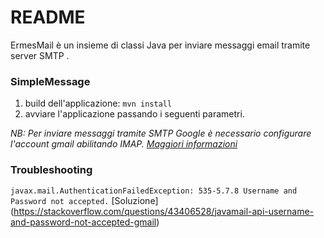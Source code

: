 # README

ErmesMail è un insieme di classi Java per inviare messaggi email tramite server SMTP .

### SimpleMessage

1. build dell'applicazione: `mvn install`
2. avviare l'applicazione passando i seguenti parametri.


*NB: Per inviare messaggi tramite SMTP Google è necessario configurare l'account gmail abilitando IMAP. [Maggiori informazioni](https://support.google.com/mail/answer/7126229)*

### Troubleshooting

`javax.mail.AuthenticationFailedException: 535-5.7.8 Username and Password not accepted.` [Soluzione] (https://stackoverflow.com/questions/43406528/javamail-api-username-and-password-not-accepted-gmail)


